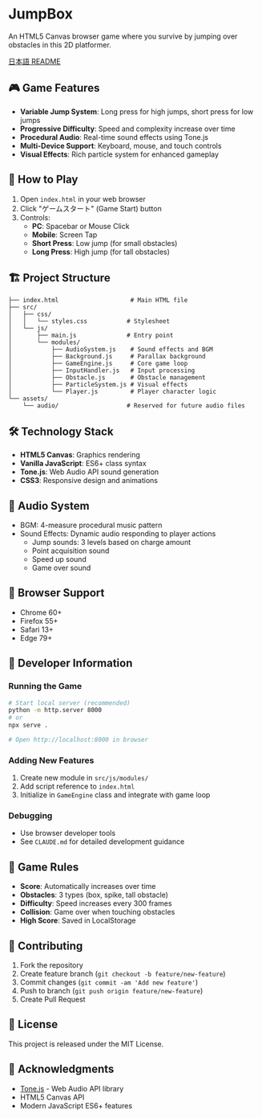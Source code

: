 # JumpBox

An HTML5 Canvas browser game where you survive by jumping over obstacles in this 2D platformer.

[日本語 README](README.md)

## 🎮 Game Features

- **Variable Jump System**: Long press for high jumps, short press for low jumps
- **Progressive Difficulty**: Speed and complexity increase over time
- **Procedural Audio**: Real-time sound effects using Tone.js
- **Multi-Device Support**: Keyboard, mouse, and touch controls
- **Visual Effects**: Rich particle system for enhanced gameplay

## 🚀 How to Play

1. Open `index.html` in your web browser
2. Click "ゲームスタート" (Game Start) button
3. Controls:
   - **PC**: Spacebar or Mouse Click
   - **Mobile**: Screen Tap
   - **Short Press**: Low jump (for small obstacles)
   - **Long Press**: High jump (for tall obstacles)

## 🏗️ Project Structure

```
├── index.html                    # Main HTML file
├── src/
│   ├── css/
│   │   └── styles.css           # Stylesheet
│   └── js/
│       ├── main.js              # Entry point
│       └── modules/
│           ├── AudioSystem.js    # Sound effects and BGM
│           ├── Background.js     # Parallax background
│           ├── GameEngine.js     # Core game loop
│           ├── InputHandler.js   # Input processing
│           ├── Obstacle.js       # Obstacle management
│           ├── ParticleSystem.js # Visual effects
│           └── Player.js         # Player character logic
└── assets/
    └── audio/                   # Reserved for future audio files
```

## 🛠️ Technology Stack

- **HTML5 Canvas**: Graphics rendering
- **Vanilla JavaScript**: ES6+ class syntax
- **Tone.js**: Web Audio API sound generation
- **CSS3**: Responsive design and animations

## 🎵 Audio System

- BGM: 4-measure procedural music pattern
- Sound Effects: Dynamic audio responding to player actions
  - Jump sounds: 3 levels based on charge amount
  - Point acquisition sound
  - Speed up sound
  - Game over sound

## 📱 Browser Support

- Chrome 60+
- Firefox 55+
- Safari 13+
- Edge 79+

## 🔧 Developer Information

### Running the Game
```bash
# Start local server (recommended)
python -m http.server 8000
# or
npx serve .

# Open http://localhost:8000 in browser
```

### Adding New Features
1. Create new module in `src/js/modules/`
2. Add script reference to `index.html`
3. Initialize in `GameEngine` class and integrate with game loop

### Debugging
- Use browser developer tools
- See `CLAUDE.md` for detailed development guidance

## 🎯 Game Rules

- **Score**: Automatically increases over time
- **Obstacles**: 3 types (box, spike, tall obstacle)
- **Difficulty**: Speed increases every 300 frames
- **Collision**: Game over when touching obstacles
- **High Score**: Saved in LocalStorage

## 🤝 Contributing

1. Fork the repository
2. Create feature branch (`git checkout -b feature/new-feature`)
3. Commit changes (`git commit -am 'Add new feature'`)
4. Push to branch (`git push origin feature/new-feature`)
5. Create Pull Request

## 📄 License

This project is released under the MIT License.

## 🙏 Acknowledgments

- [Tone.js](https://tonejs.github.io/) - Web Audio API library
- HTML5 Canvas API
- Modern JavaScript ES6+ features